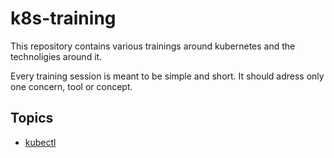 
# k8s-training


This repository contains various trainings around kubernetes and the technoligies around it.

Every training session is meant to be simple and short.
It should adress only one concern, tool or concept.

## Topics

- [kubectl](kubectl/readme.md)
